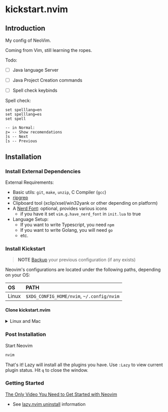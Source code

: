 # kickstart.nvim

## Introduction

My config of NeoVim.

Coming from Vim, still learning the ropes.

Todo:
- [ ] Java language Server
- [ ] Java Project Creation commands
- [ ] Spell check keybinds



Spell check:
```
set spelllang=en
set spelllang=es
set spell

-- in Normal:
z= -- Show recomendations
]s -- Next
[s -- Previous
```

## Installation

### Install External Dependencies

External Requirements:
- Basic utils: `git`, `make`, `unzip`, C Compiler (`gcc`)
- [ripgrep](https://github.com/BurntSushi/ripgrep#installation)
- Clipboard tool (xclip/xsel/win32yank or other depending on platform)
- A [Nerd Font](https://www.nerdfonts.com/): optional, provides various icons
  - if you have it set `vim.g.have_nerd_font` in `init.lua` to true
- Language Setup:
  - If you want to write Typescript, you need `npm`
  - If you want to write Golang, you will need `go`
  - etc.

### Install Kickstart

> **NOTE**
> [Backup](#FAQ) your previous configuration (if any exists)

Neovim's configurations are located under the following paths, depending on your OS:

| OS | PATH |
| :- | :--- |
| Linux | `$XDG_CONFIG_HOME/nvim`, `~/.config/nvim` |

#### Clone kickstart.nvim

<details><summary> Linux and Mac </summary>

```sh
git clone https://github.com/YankeeDeMierda/kickstart.nvim.git "${XDG_CONFIG_HOME:-$HOME/.config}"/nvim
```

</details>

### Post Installation

Start Neovim

```sh
nvim
```

That's it! Lazy will install all the plugins you have. Use `:Lazy` to view
current plugin status. Hit `q` to close the window.

### Getting Started

[The Only Video You Need to Get Started with Neovim](https://youtu.be/m8C0Cq9Uv9o)

* See [lazy.nvim uninstall](https://lazy.folke.io/usage#-uninstalling) information
